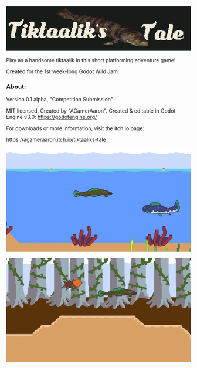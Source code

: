 ![](https://raw.githubusercontent.com/agameraaron/tiktaaliks-tale/master/showcase/banner.png)

Play as a handsome tiktaalik in this short platforming adventure game!

Created for the 1st week-long Godot Wild Jam.

### About:

Version 0.1 alpha, "Competition Submission"

MIT licensed. Created by "AGamerAaron".
Created & editable in Godot Engine v3.0: https://godotengine.org/

For downloads or more information, visit the itch.io page:

https://agameraaron.itch.io/tiktaaliks-tale


![Level 1](https://raw.githubusercontent.com/agameraaron/tiktaaliks-tale/master/showcase/gameplay.png)

![Level 2](https://raw.githubusercontent.com/agameraaron/tiktaaliks-tale/master/showcase/gameplay%202.png)

